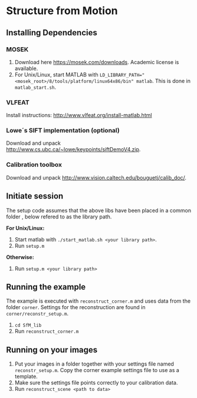 # Structure from Motion

## Installing Dependencies

### MOSEK
1. Download here https://mosek.com/downloads. Academic license is available.
2. For Unix/Linux, start MATLAB with `LD_LIBRARY_PATH="<mosek_root>/8/tools/platform/linux64x86/bin" matlab`.
This is done in `matlab_start.sh`.

### VLFEAT
Install instructions: http://www.vlfeat.org/install-matlab.html

### Lowe´s SIFT implementation (optional)
Download and unpack http://www.cs.ubc.ca/~lowe/keypoints/siftDemoV4.zip.

### Calibration toolbox
Download and unpack http://www.vision.caltech.edu/bouguetj/calib_doc/.

## Initiate session
The setup code assumes that the above libs have been placed in a common folder , 
below refered to as the library path.

**For Unix/Linux:**
1. Start matlab with `./start_matlab.sh <your library path>`.
2. Run `setup.m`

**Otherwise:**
1. Run `setup.m <your library path>`

## Running the example
The example is executed with `reconstruct_corner.m` and uses data from the folder `corner`.
Settings for the reconstruction are found in `corner/reconstr_setup.m`.
1. `cd SfM_lib`
2. Run `reconstruct_corner.m`

## Running on your images
1. Put your images in a folder together with your settings file named `reconstr_setup.m`.
Copy the corner example settings file to use as a template.
2. Make sure the settings file points correctly to your calibration data.
3. Run `reconstruct_scene <path to data>`
